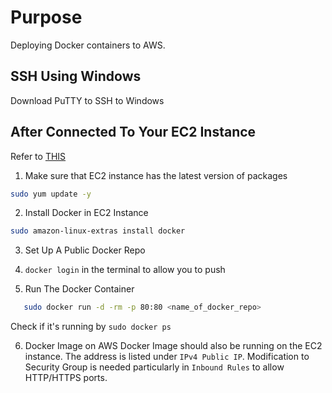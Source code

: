 # Purpose
Deploying Docker containers to AWS.

## SSH Using Windows
Download PuTTY to SSH to Windows

## After Connected To Your EC2 Instance
Refer to [THIS](https://onedigital.udemy.com/course/docker-kubernetes-the-practical-guide/learn/lecture/22626493#overview)

1. Make sure that EC2 instance has the latest version of packages
```bash
sudo yum update -y
```

2. Install Docker in EC2 Instance
```bash
sudo amazon-linux-extras install docker
```

3. Set Up A Public Docker Repo

4. `docker login` in the terminal to allow you to push

5. Run The Docker Container
```bash
   sudo docker run -d -rm -p 80:80 <name_of_docker_repo>
```

Check if it's running by `sudo docker ps`

6. Docker Image on AWS
Docker Image should also be running on the EC2 instance. The address is listed under `IPv4 Public IP`.
Modification to Security Group is needed particularly in `Inbound Rules` to allow HTTP/HTTPS ports. 
